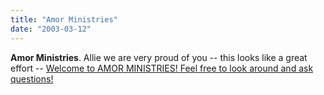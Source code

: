 ```yaml
---
title: "Amor Ministries"
date: "2003-03-12"
---
```


**Amor Ministries**. Allie we are very proud of you -- this looks like a great effort -- [Welcome to AMOR MINISTRIES! Feel free to look around and ask questions!](http://www.amor.org/)
